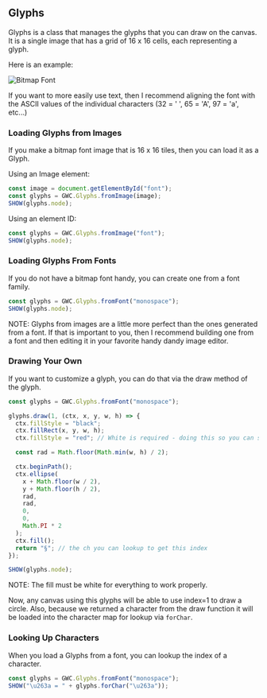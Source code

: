 ## Glyphs

Glyphs is a class that manages the glyphs that you can draw on the canvas. It is a single image that has a grid of 16 x 16 cells, each representing a glyph.

Here is an example:

![Bitmap Font](./bitmapFont.png)

If you want to more easily use text, then I recommend aligning the font with the ASCII values of the individual characters (32 = ' ', 65 = 'A', 97 = 'a', etc...)

### Loading Glyphs from Images

If you make a bitmap font image that is 16 x 16 tiles, then you can load it as a Glyph.

Using an Image element:

```js
const image = document.getElementById("font");
const glyphs = GWC.Glyphs.fromImage(image);
SHOW(glyphs.node);
```

Using an element ID:

```js
const glyphs = GWC.Glyphs.fromImage("font");
SHOW(glyphs.node);
```

### Loading Glyphs From Fonts

If you do not have a bitmap font handy, you can create one from a font family.

```js
const glyphs = GWC.Glyphs.fromFont("monospace");
SHOW(glyphs.node);
```

NOTE: Glyphs from images are a little more perfect than the ones generated from a font. If that is important to you, then I recommend building one from a font and then editing it in your favorite handy dandy image editor.

### Drawing Your Own

If you want to customize a glyph, you can do that via the draw method of the glyph.

```js
const glyphs = GWC.Glyphs.fromFont("monospace");

glyphs.draw(1, (ctx, x, y, w, h) => {
  ctx.fillStyle = "black";
  ctx.fillRect(x, y, w, h);
  ctx.fillStyle = "red"; // White is required - doing this so you can see it.

  const rad = Math.floor(Math.min(w, h) / 2);

  ctx.beginPath();
  ctx.ellipse(
    x + Math.floor(w / 2),
    y + Math.floor(h / 2),
    rad,
    rad,
    0,
    0,
    Math.PI * 2
  );
  ctx.fill();
  return "§"; // the ch you can lookup to get this index
});

SHOW(glyphs.node);
```

NOTE: The fill must be white for everything to work properly.

Now, any canvas using this glyphs will be able to use index=1 to draw a circle. Also, because we returned a character from the draw function it will be loaded into the character map for lookup via `forChar`.

### Looking Up Characters

When you load a Glyphs from a font, you can lookup the index of a character.

```js
const glyphs = GWC.Glyphs.fromFont("monospace");
SHOW("\u263a = " + glyphs.forChar("\u263a"));
```
